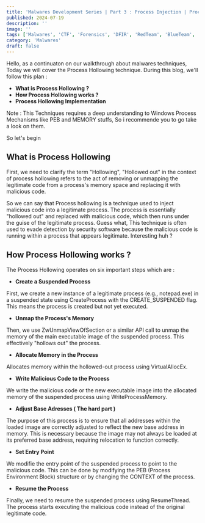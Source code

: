 ```yaml
---
title: 'Malwares Development Series | Part 3 : Process Injection | Process Hollowing'
published: 2024-07-19
description: ''
image: ''
tags: ['Malwares', 'CTF', 'Forensics', 'DFIR', 'RedTeam', 'BlueTeam', 'APT', 'Threat Hunting']
category: 'Malwares'
draft: false 
---
```


Hello, as a continuaton on our walkthrough about malwares techniques, Today we will cover the Process Hollowing technique.
During this blog, we'll follow this plan :

- **What is Process Hollowing ?**
- **How Process Hollowing works ?**
- **Process Hollowing Implementation**

Note : This Techniques requires a deep understanding to Windows Process Mechanisms like PEB and MEMORY stuffs, So i recommende you to go take a look on them.

So let's begin

## What is Process Hollowing

First, we need to clarify the term "Hollowing", "Hollowed out" in the context of process hollowing refers to the act of removing or unmapping the legitimate code from a process's memory space and replacing it with malicious code.

So we can say that Process hollowing is a technique used to inject malicious code into a legitimate process. The process is essentially "hollowed out" and replaced with malicious code, which then runs under the guise of the legitimate process. Guess what, This technique is often used to evade detection by security software because the malicious code is running within a process that appears legitimate. Interesting huh ?

## How Process Hollowing works ?

The Process Hollowing operates on six important steps which are :

- **Create a Suspended Process**

First, we create a new instance of a legitimate process (e.g., notepad.exe) in a suspended state using CreateProcess with the CREATE_SUSPENDED flag. This means the process is created but not yet executed.

- **Unmap the Process's Memory**

Then, we use ZwUnmapViewOfSection or a similar API call to unmap the memory of the main executable image of the suspended process. This effectively "hollows out" the process.

- **Allocate Memory in the Process**
    
Allocates memory within the hollowed-out process using VirtualAllocEx.

- **Write Malicious Code to the Process**

We write the malicious code or the new executable image into the allocated memory of the suspended process using WriteProcessMemory.

- **Adjust Base Adresses ( The hard part )**

The purpose of this process is to ensure that all addresses within the loaded image are correctly adjusted to reflect the new base address in memory. This is necessary because the image may not always be loaded at its preferred base address, requiring relocation to function correctly.

- **Set Entry Point**
    
We modifie the entry point of the suspended process to point to the malicious code. This can be done by modifying the PEB (Process Environment Block) structure or by changing the CONTEXT of the process.

- **Resume the Process**
    
Finally, we need to resume the suspended process using ResumeThread. The process starts executing the malicious code instead of the original legitimate code.











